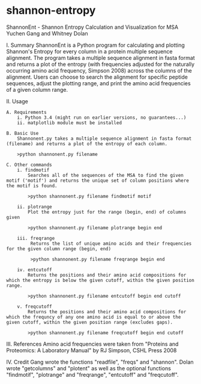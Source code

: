 # shannon-entropy

ShannonEnt - Shannon Entropy Calculation and Visualization for MSA 
Yuchen Gang and Whitney Dolan 

I. Summary 
ShannonEnt is a Python program for calculating and plotting Shannon's Entropy for every column in a protein multiple sequence alignment. The program takes a multiple sequence alignment in fasta format and returns a plot of the entropy (with frequencies adjusted for the naturally occurring amino acid frequency, Simpson 2008) across the columns of the alignment. Users can choose to search the alignment for specific peptide sequences, adjust the plotting range, and print the amino acid frequencies of a given column range. 


II. Usage

	A. Requirements  
		i. Python 3.4 (might run on earlier versions, no guarantees...) 
		ii. matplotlib module must be installed
 
	B. Basic Use
		Shannonent.py takes a multiple sequence alignment in fasta format (filename) and returns a plot of the entropy of each column.  

		>python shannonent.py filename 	

	C. Other commands 
		i. findmotif 
			Searches all of the sequences of the MSA to find the given motif ('motif') and returns the unique set of column positions where the motif is found. 
			
			>python shannonent.py filename findmotif motif
			
		ii. plotrange
			Plot the entropy just for the range (begin, end) of columns given
			
			>python shannonent.py filename plotrange begin end 
			
		iii. freqrange 
			 Returns the list of unique amino acids and their frequencies for the given column range (begin, end)
			 
			 >python shannonent.py filename freqrange begin end
		
		iv. entcutoff
			Returns the positions and their amino acid compositions for which the entropy is below the given cutoff, within the given position range. 
			
			>python shannonent.py filename entcutoff begin end cutoff
			
		v. freqcutoff
			Returns the positions and their amino acid compositions for which the frequncy of any one amino acid is equal to or above the given cutoff, within the given position range (excludes gaps). 
			
			>python shannonent.py filename freqcutoff begin end cutoff 



III. References 
Amino acid frequencies were taken from "Proteins and Proteomics: A Laboratory Manual" by RJ Simpson, CSHL Press 2008

IV. Credit
Gang wrote the functions "readfile", "freqs" and "shannon". Dolan wrote "getcolumns" and "plotent" as well as the optional functions "findmotif", "plotrange" and "freqrange", "entcutoff" and "freqcutoff". 
